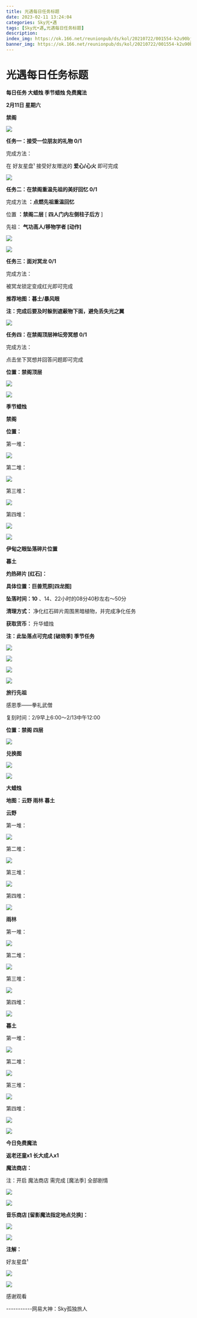 ```yaml
---
title: 光遇每日任务标题
date: 2023-02-11 13:24:04
categories: Sky光•遇
tags: [Sky光•遇,光遇每日任务标题]
description: 
index_img: https://ok.166.net/reunionpub/ds/kol/20210722/001554-k2u90bj7ay.png?imageView&thumbnail=600x0&type=jpg
banner_img: https://ok.166.net/reunionpub/ds/kol/20210722/001554-k2u90bj7ay.png?imageView&thumbnail=600x0&type=jpg
---
```

# 光遇每日任务标题
**每日任务 大蜡烛 季节蜡烛 免费魔法**

 **2月11日 星期六**

 **禁阁**

![](https://img.166.net/reunionpub/ds/kol/20230211/002008-d4hige7wy9.jpeg)

 **任务一：接受一位朋友的礼物 0/1**

完成方法：

在 好友星盘¹ 接受好友赠送的 **爱心/心火** 即可完成

![](https://img.166.net/reunionpub/ds/kol/20230211/000315-zhkbcouas9.jpeg)

 **任务二：在禁阁重温先祖的美好回忆 0/1**

完成方法 **：点燃先祖重温回忆**

位置 **：禁阁二层**  [ **四人门内左侧柱子后方** ]

先祖： **气功高人/移物学者 [动作]**

![](https://img.166.net/reunionpub/ds/kol/20230211/000344-mqjflss3gy.jpeg)

![](https://img.166.net/reunionpub/ds/kol/20230211/000357-1dhjifsvg8.jpeg)

 **任务三：面对冥龙 0/1**

完成方法：

被冥龙锁定变成红光即可完成

 **推荐地图：暮土/暴风眼**

 **注：完成后要及时躲到遮蔽物下面，避免丢失光之翼**

![](https://img.166.net/reunionpub/ds/kol/20230211/000414-cym0akpgs2.jpeg)

 **任务四：在禁阁顶层神坛旁冥想 0/1**

完成方法：

点击坐下冥想并回答问题即可完成

 **位置：禁阁顶层**

![](https://img.166.net/reunionpub/ds/kol/20230211/000512-9lbcug4yst.jpg)

![](https://img.166.net/reunionpub/ds/kol/20221018/100256-wzutnocka0.png)

 **季节蜡烛**

 **禁阁**

 **位置：**

第一堆：

![](https://img.166.net/reunionpub/ds/kol/20230210/233118-6nmiskytf5.jpeg)

第二堆：

![](https://img.166.net/reunionpub/ds/kol/20230210/233126-ihdor2k50g.jpeg)

第三堆：

![](https://img.166.net/reunionpub/ds/kol/20230210/233133-phc5eyun0a.jpeg)

第四堆：

![](https://img.166.net/reunionpub/ds/kol/20230210/233141-rs7uzl6059.jpeg)

![](https://img.166.net/reunionpub/ds/kol/20221130/005912-5mvshq9nf3.png)

 **伊甸之眼坠落碎片位置**

 **暮土**

 **灼热碎片 [红石]：**

 **具体位置：巨兽荒原[四龙图]**

 **坠落时间：10** 、14、22小时的08分40秒左右～50分

 **清理方式：** 净化红石碎片周围黑暗植物，并完成净化任务

 **获取货币：** 升华蜡烛

 **注：此坠落点可完成  [破晓季] 季节任务**

![](https://img.166.net/reunionpub/ds/kol/20230211/001100-2ekrumopgv.jpeg)

![](https://img.166.net/reunionpub/ds/kol/20230211/001111-q1yjeslo5a.jpeg)

![](https://img.166.net/reunionpub/ds/kol/20230211/001138-6stzn0r3vs.jpeg)

![](https://img.166.net/reunionpub/ds/kol/20221018/100256-wzutnocka0.png)

 **旅行先祖**

感恩季——拳礼武僧

复刻时间：2/9早上6:00～2/13中午12:00

 **位置：禁阁 四层**

![](https://img.166.net/reunionpub/ds/kol/20230209/005006-7cpms9swv0.jpg)

 **兑换图**

![](https://img.166.net/reunionpub/ds/kol/20230209/005126-s6rmnvz1bj.jpeg)

![](https://img.166.net/reunionpub/ds/kol/20221018/100256-wzutnocka0.png)

 **大蜡烛**

 **地图：云野 雨林 暮土**

 **云野**

第一堆：

![](https://img.166.net/reunionpub/ds/kol/20230211/000550-j7pzcu1bi2.jpg)

第二堆：

![](https://img.166.net/reunionpub/ds/kol/20230211/000602-i28zsp1ogv.jpg)

第三堆：

![](https://img.166.net/reunionpub/ds/kol/20230211/000619-cv9gssdle8.jpg)

第四堆：

![](https://img.166.net/reunionpub/ds/kol/20230211/000626-v1tkewgbcu.jpg)

 **雨林**

第一堆：

![](https://img.166.net/reunionpub/ds/kol/20230211/000641-n18i3cv9yf.jpg)

第二堆：

![](https://img.166.net/reunionpub/ds/kol/20230211/000654-fi8ksgzljt.jpeg)

第三堆：

![](https://img.166.net/reunionpub/ds/kol/20230211/000720-ts5voywslk.jpg)

第四堆：

![](https://img.166.net/reunionpub/ds/kol/20230211/000729-8uko7pma2g.jpg)

 **暮土**

第一堆：

![](https://img.166.net/reunionpub/ds/kol/20230211/000754-af8phmrlys.jpg)

第二堆：

![](https://img.166.net/reunionpub/ds/kol/20230211/000802-cza1nyv8dw.jpg)

第三堆：

![](https://img.166.net/reunionpub/ds/kol/20230211/000808-mrs32p9n4u.jpg)

第四堆：

![](https://img.166.net/reunionpub/ds/kol/20230211/000814-bskeljw0g8.jpg)

![](https://img.166.net/reunionpub/ds/kol/20221018/100256-wzutnocka0.png)

 **今日免费魔法**

 **返老还童x1 长大成人x1**

 **魔法商店：**

注：开启 魔法商店 需完成 [魔法季] 全部剧情

![](https://img.166.net/reunionpub/ds/kol/20221018/100559-oibznvdtus.png)

![](https://img.166.net/reunionpub/ds/kol/20230210/233356-hvkqnw8roz.jpeg)

 **音乐商店 [留影魔法指定地点兑换]：**

![](https://img.166.net/reunionpub/ds/kol/20230210/233420-s8602h1pou.jpeg)

 **![](https://img.166.net/reunionpub/ds/kol/20221018/100256-wzutnocka0.png)**

 **注解：**

好友星盘¹

![](https://img.166.net/reunionpub/ds/kol/20230211/002237-fzy5c8qub9.jpeg)

 **![](https://img.166.net/reunionpub/ds/kol/20221018/100256-wzutnocka0.png)**

感谢观看

\-----------网易大神：Sky孤独旅人

